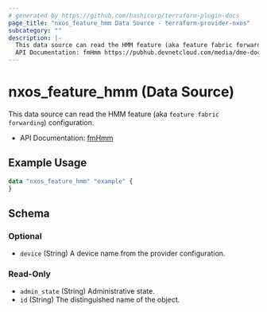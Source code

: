 ```yaml
---
# generated by https://github.com/hashicorp/terraform-plugin-docs
page_title: "nxos_feature_hmm Data Source - terraform-provider-nxos"
subcategory: ""
description: |-
  This data source can read the HMM feature (aka feature fabric forwarding) configuration.
  API Documentation: fmHmm https://pubhub.devnetcloud.com/media/dme-docs-10-2-2/docs/Feature%20Management/fm:Hmm/
---
```


# nxos_feature_hmm (Data Source)

This data source can read the HMM feature (aka `feature fabric forwarding`) configuration.

- API Documentation: [fmHmm](https://pubhub.devnetcloud.com/media/dme-docs-10-2-2/docs/Feature%20Management/fm:Hmm/)

## Example Usage

```terraform
data "nxos_feature_hmm" "example" {
}
```

<!-- schema generated by tfplugindocs -->
## Schema

### Optional

- `device` (String) A device name from the provider configuration.

### Read-Only

- `admin_state` (String) Administrative state.
- `id` (String) The distinguished name of the object.


